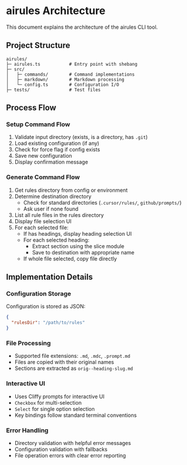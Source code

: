 # airules Architecture

This document explains the architecture of the airules CLI tool.

## Project Structure

```
airules/
├─ airules.ts           # Entry point with shebang
├─ src/
│   ├─ commands/        # Command implementations
│   ├─ markdown/        # Markdown processing
│   └─ config.ts        # Configuration I/O
├─ tests/               # Test files
```

## Process Flow

### Setup Command Flow

1. Validate input directory (exists, is a directory, has `.git`)
2. Load existing configuration (if any)
3. Check for force flag if config exists
4. Save new configuration
5. Display confirmation message

### Generate Command Flow

1. Get rules directory from config or environment
2. Determine destination directory
   - Check for standard directories (`.cursor/rules/`, `github/prompts/`)
   - Ask user if none found
3. List all rule files in the rules directory
4. Display file selection UI
5. For each selected file:
   - If has headings, display heading selection UI
   - For each selected heading:
     - Extract section using the slice module
     - Save to destination with appropriate name
   - If whole file selected, copy file directly

## Implementation Details

### Configuration Storage

Configuration is stored as JSON:

```json
{
  "rulesDir": "/path/to/rules"
}
```

### File Processing

- Supported file extensions: `.md`, `.mdc`, `.prompt.md`
- Files are copied with their original names
- Sections are extracted as `orig--heading-slug.md`

### Interactive UI

- Uses Cliffy prompts for interactive UI
- `Checkbox` for multi-selection
- `Select` for single option selection
- Key bindings follow standard terminal conventions

### Error Handling

- Directory validation with helpful error messages
- Configuration validation with fallbacks
- File operation errors with clear error reporting
